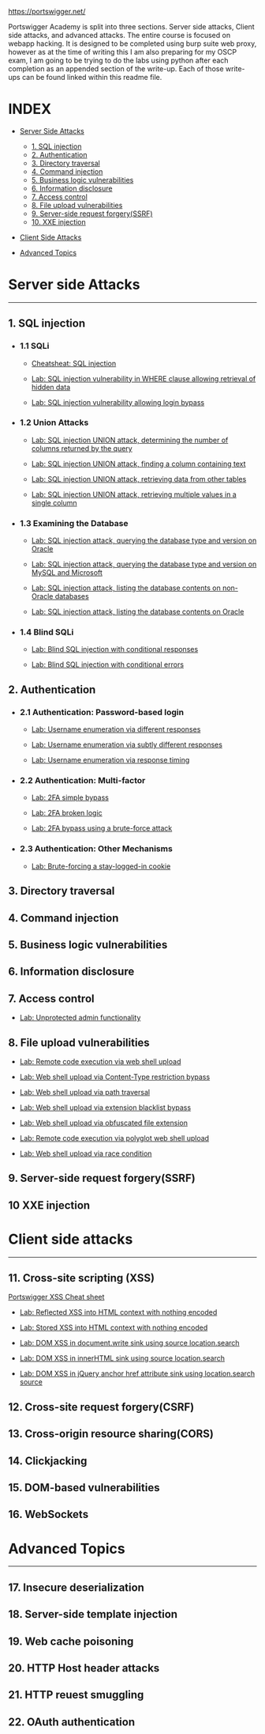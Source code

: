 https://portswigger.net/

Portswigger Academy is split into three sections. Server side attacks, Client side attacks, and advanced attacks. The entire course is focused on webapp hacking. It is designed to be completed using burp suite web proxy, however as at the time of writing this I am also preparing for my OSCP exam, I am going to be trying to do the labs using python after each completion as an appended section of the write-up. Each of those write-ups can be found linked within this readme file. 

# INDEX

+ [Server Side Attacks](https://github.com/hermh4cks/Write-ups/blob/main/Portswigger/README.md#server-side-attacks)
  
  + [1. SQL injection](https://github.com/hermh4cks/Write-ups/blob/main/Portswigger/README.md#1-sql-injection)
  + [2. Authentication](https://github.com/hermh4cks/Write-ups/blob/main/Portswigger/README.md#2-authentication)
  + [3. Directory traversal](https://github.com/hermh4cks/Write-ups/blob/main/Portswigger/README.md#3-directory-traversal)
  + [4. Command injection](https://github.com/hermh4cks/Write-ups/blob/main/Portswigger/README.md#4-command-injection)
  + [5. Business logic vulnerabilities](https://github.com/hermh4cks/Write-ups/blob/main/Portswigger/README.md#5-business-logic-vulnerabilities)
  + [6. Information disclosure](https://github.com/hermh4cks/Write-ups/blob/main/Portswigger/README.md#6-information-disclosure)
  + [7. Access control](https://github.com/hermh4cks/Write-ups/blob/main/Portswigger/README.md#7-access-control)
  + [8. File upload vulnerabilities](https://github.com/hermh4cks/Write-ups/blob/main/Portswigger/README.md#8-file-upload-vulnerabilities)
  + [9. Server-side request forgery(SSRF)](https://github.com/hermh4cks/Write-ups/blob/main/Portswigger/README.md#9-server-side-request-forgeryssrf)
  + [10. XXE injection](https://github.com/hermh4cks/Write-ups/blob/main/Portswigger/README.md#10-xxe-injection)

+ [Client Side Attacks](https://github.com/hermh4cks/Write-ups/blob/main/Portswigger/README.md#client-side-attacks)


+ [Advanced Topics](https://github.com/hermh4cks/Write-ups/blob/main/Portswigger/README.md#advanced-topics)


# Server side Attacks
---
## 1. SQL injection

+ ### 1.1 SQLi

  + [Cheatsheat: SQL injection](https://portswigger.net/web-security/sql-injection/cheat-sheet)

  + [Lab: SQL injection vulnerability in WHERE clause allowing retrieval of hidden data](https://github.com/hermh4cks/Write-ups/blob/main/Portswigger/1.SQLi/hidden_data.md)

  + [Lab: SQL injection vulnerability allowing login bypass](https://github.com/hermh4cks/Write-ups/blob/main/Portswigger/1.SQLi/login_bypass.md)

+ ### 1.2 Union Attacks

  + [Lab: SQL injection UNION attack, determining the number of columns returned by the query](https://github.com/hermh4cks/Write-ups/blob/main/Portswigger/1.SQLi/num_of_col.md)

  + [Lab: SQL injection UNION attack, finding a column containing text](https://github.com/hermh4cks/Write-ups/blob/main/Portswigger/1.SQLi/column_with_txt.md)


  + [Lab: SQL injection UNION attack, retrieving data from other tables](https://github.com/hermh4cks/Write-ups/blob/main/Portswigger/1.SQLi/data_from_other_tables.md)

  + [Lab: SQL injection UNION attack, retrieving multiple values in a single column](https://github.com/hermh4cks/Write-ups/blob/main/Portswigger/1.SQLi/mult_values_single_column.md)

+ ### 1.3 Examining the Database

  + [Lab: SQL injection attack, querying the database type and version on Oracle](https://github.com/hermh4cks/Write-ups/blob/main/Portswigger/1.SQLi/database_type_and_version_Oracle.md)

  + [Lab: SQL injection attack, querying the database type and version on MySQL and Microsoft](https://github.com/hermh4cks/Write-ups/blob/main/Portswigger/1.SQLi/database_type_and_version_MySQL_and_Microsoft.md)

  + [Lab: SQL injection attack, listing the database contents on non-Oracle databases](https://github.com/hermh4cks/Write-ups/blob/main/Portswigger/1.SQLi/list_tables_non_Oracle.md)

  + [Lab: SQL injection attack, listing the database contents on Oracle](https://github.com/hermh4cks/Write-ups/blob/main/Portswigger/1.SQLi/database_content_Oracle.md)

+ ### 1.4 Blind SQLi

  + [Lab: Blind SQL injection with conditional responses](https://github.com/hermh4cks/Write-ups/blob/main/Portswigger/1.SQLi/Blind_with_conditional_responses.md)

  + [Lab: Blind SQL injection with conditional errors](https://github.com/hermh4cks/Write-ups/blob/main/Portswigger/1.SQLi/Blind_with_conditional_errors.md)

## 2. Authentication

+ ### 2.1 Authentication: Password-based login

  + [Lab: Username enumeration via different responses](https://github.com/hermh4cks/Write-ups/tree/main/Portswigger/2.authentication)

  + [Lab: Username enumeration via subtly different responses](https://github.com/hermh4cks/Write-ups/blob/main/Portswigger/2.authentication/username_enumeration_via_subtly_different_responses.md)

  + [Lab: Username enumeration via response timing](https://github.com/hermh4cks/Write-ups/blob/main/Portswigger/2.authentication/username_enumeration_via_response_timing.md)

+ ### 2.2 Authentication: Multi-factor

  + [Lab: 2FA simple bypass](https://github.com/hermh4cks/Write-ups/blob/main/Portswigger/2.authentication/2FA_simple_bypass.md)

  + [Lab: 2FA broken logic](https://github.com/hermh4cks/Write-ups/blob/main/Portswigger/2.authentication/2FA_Broken_Logic.md)

  + [Lab: 2FA bypass using a brute-force attack](https://github.com/hermh4cks/Write-ups/blob/main/Portswigger/2.authentication/Lab:%202FA_bypass_brute-force.md)

+ ### 2.3 Authentication: Other Mechanisms

  + [Lab: Brute-forcing a stay-logged-in cookie](https://github.com/hermh4cks/Write-ups/blob/main/Portswigger/2.authentication/Brute_forcing_stay-logged-in_cookie.md)

## 3. Directory traversal 
## 4. Command injection
## 5. Business logic vulnerabilities
## 6. Information disclosure
## 7. Access control

  + [Lab: Unprotected admin functionality](https://github.com/hermh4cks/Write-ups/blob/main/Portswigger/7.Access_Control/unprotected_admin_functionality.md)

## 8. File upload vulnerabilities

  + [Lab: Remote code execution via web shell upload](https://github.com/hermh4cks/Write-ups/blob/main/Portswigger/8.File_Upload_Vulns/RCE_via_webshell.md)

  + [Lab: Web shell upload via Content-Type restriction bypass](https://github.com/hermh4cks/Write-ups/blob/main/Portswigger/8.File_Upload_Vulns/WebShell_Content-Type_Restriction_Bypass.md)

  + [Lab: Web shell upload via path traversal](https://github.com/hermh4cks/Write-ups/blob/main/Portswigger/8.File_Upload_Vulns/WebShell_Upload_Directory_Traversal.md)

  + [Lab: Web shell upload via extension blacklist bypass](https://github.com/hermh4cks/Write-ups/blob/main/Portswigger/8.File_Upload_Vulns/WebShell_Extension_Blacklist_Bypass-Apache.md)

  + [Lab: Web shell upload via obfuscated file extension](https://github.com/hermh4cks/Write-ups/blob/main/Portswigger/8.File_Upload_Vulns/Webshell_via_obfuscated_file_extension.md)

  + [Lab: Remote code execution via polyglot web shell upload](https://github.com/hermh4cks/Write-ups/blob/main/Portswigger/8.File_Upload_Vulns/RCE_via_Polyglot_WebShell.md)

  + [Lab: Web shell upload via race condition](https://github.com/hermh4cks/Write-ups/blob/main/Portswigger/8.File_Upload_Vulns/WebShell_upload_via_race_condition.md)

## 9. Server-side request forgery(SSRF)
## 10 XXE injection

# Client side attacks
---
## 11. Cross-site scripting (XSS)

[Portswigger XSS Cheat sheet](https://portswigger.net/web-security/cross-site-scripting/cheat-sheet)

  + [Lab: Reflected XSS into HTML context with nothing encoded](https://github.com/hermh4cks/Write-ups/blob/main/Portswigger/11.XSS/Reflected_XSS_no_encoding.md)

  + [Lab: Stored XSS into HTML context with nothing encoded](https://github.com/hermh4cks/Write-ups/blob/main/Portswigger/11.XSS/Stored_XSS_into_html_no_encoding.md)
  
  + [Lab: DOM XSS in document.write sink using source location.search](https://github.com/hermh4cks/Write-ups/blob/main/Portswigger/11.XSS/DOM_XSS_in_document.write_SINK_using_SOURCE_location.search.md)
  
  + [Lab: DOM XSS in innerHTML sink using source location.search](https://github.com/hermh4cks/Write-ups/blob/main/Portswigger/11.XSS/DOM_XSS_in_innerHTML_sink_using_source_location.search.md) 

  + [Lab: DOM XSS in jQuery anchor href attribute sink using location.search source]()

## 12. Cross-site request forgery(CSRF)
## 13. Cross-origin resource sharing(CORS)
## 14. Clickjacking
## 15. DOM-based vulnerabilities
## 16. WebSockets

# Advanced Topics
---
## 17. Insecure deserialization
## 18. Server-side template injection
## 19. Web cache poisoning
## 20. HTTP Host header attacks
## 21. HTTP reuest smuggling
## 22. OAuth authentication

